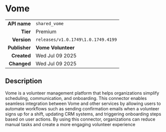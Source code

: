 # Vome
| | |
|-:|-|
|**API name**|`shared_vome`|
|**Tier**|Premium|
|**Version**|`releases/v1.0.1749\1.0.1749.4199`|
|**Publisher**|**Vome Volunteer**|
|**Created**|Wed Jul 09 2025|
|**Changed**|Wed Jul 09 2025|

## Description
Vome is a volunteer management platform that helps organizations simplify scheduling, communication, and onboarding. This connector enables seamless integration between Vome and other services by allowing users to automate workflows such as sending confirmation emails when a volunteer signs up for a shift, updating CRM systems, and triggering onboarding steps based on user actions. By using this connector, organizations can reduce manual tasks and create a more engaging volunteer experience
